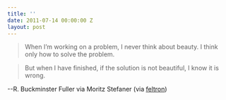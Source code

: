```yaml
---
title: ''
date: 2011-07-14 00:00:00 Z
layout: post
---
```


> When I’m working on a problem, I never think about beauty. I think only how
to solve the problem.

>

> But when I have finished, if the solution is not beautiful, I know it is
wrong.

--R. Buckminster Fuller via Moritz Stefaner (via [feltron](http://feltron.tumblr.com/))

